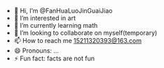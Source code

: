 - 👋 Hi, I’m @FanHuaLuoJinGuaiJiao
- 👀 I’m interested in art
- 🌱 I’m currently learning math
- 💞️ I’m looking to collaborate on myself(temporary)
- 📫 How to reach me 15211320393@163.com
- 😄 Pronouns: ...
- ⚡ Fun fact: facts are not fun

<!---
FanHuaLuoJinGuaiJiao/FanHuaLuoJinGuaiJiao is a ✨ special ✨ repository because its `README.md` (this file) appears on your GitHub profile.
You can click the Preview link to take a look at your changes.
--->
